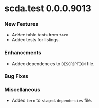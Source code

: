 # scda.test 0.0.0.9013

### New Features
* Added table tests from `tern`.
* Added tests for listings.

### Enhancements
* Added dependencies to `DESCRIPTION` file.

### Bug Fixes

### Miscellaneous
* Added `tern` to `staged.dependencies` file.
